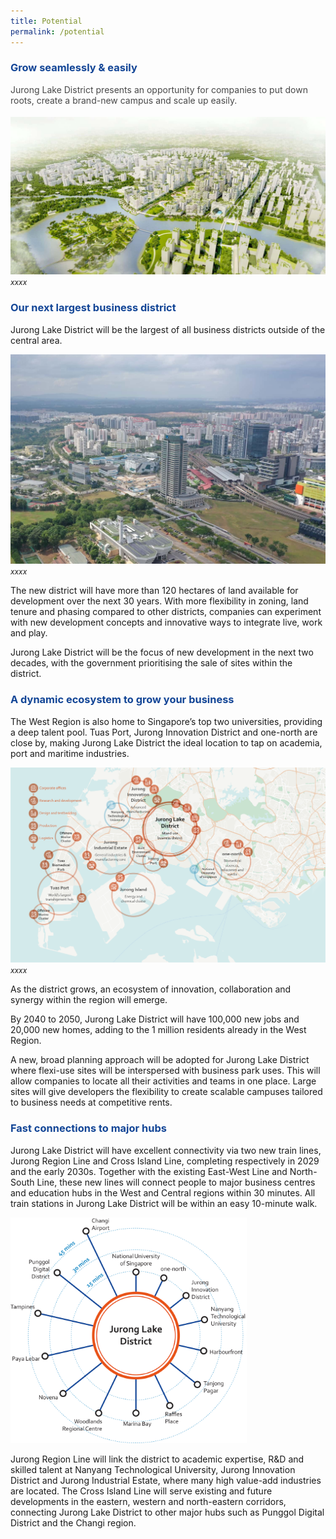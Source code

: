 ```yaml
---
title: Potential
permalink: /potential
---
```

<h3 style="color:#124596; font-weight:bold;">Grow seamlessly &amp; easily</h3>

<h4 style="color:#484848; font-weight:normal;margin-top: 0;">Jurong Lake District presents an opportunity for companies to put down roots, create a brand-new campus and scale up easily.</h4>

![Bird's Eye View of JLD](/images/jld_birdseye.jpg)
<span style="font-size:12px; font-style:italic;">xxxx</span>

<h3 style="color:#124596; font-weight:bold;">Our next largest business district</h3>

Jurong Lake District will be the largest of all business districts outside of the central area.

![Drone Shot of JLD](/images/jld_droneover.jpg)
<span style="font-size:12px; font-style:italic;">xxxx</span>

The new district will have more than 120 hectares of land available for development over the next 30 years. With more flexibility in zoning, land tenure and phasing compared to other districts, companies can experiment with new development concepts and innovative ways to integrate live, work and play.

Jurong Lake District will be the focus of new development in the next two decades, with the government prioritising the sale of sites within the district.

<h3 style="color:#124596; font-weight:bold;">A dynamic ecosystem to grow your business </h3>

The West Region is also home to Singapore’s top two universities, providing a deep talent pool. Tuas Port, Jurong Innovation District and one-north are close by, making Jurong Lake District the ideal location to tap on academia, port and maritime industries.

![Overview map of JLD](/images/jld_overviewmapD.png)
<span style="font-size:12px; font-style:italic;">xxxx</span>

As the district grows, an ecosystem of innovation, collaboration and synergy within the region will emerge.

By 2040 to 2050, Jurong Lake District will have 100,000 new jobs and 20,000 new homes, adding to the 1 million residents already in the West Region. 

A new, broad planning approach will be adopted for Jurong Lake District where flexi-use sites will be interspersed with business park uses. This will allow companies to locate all
their activities and teams in one place. Large sites will give developers the flexibility to create scalable campuses tailored to business needs at competitive rents.


<h3 style="color:#124596; font-weight:bold;">Fast connections to major hubs</h3>

Jurong Lake District will have excellent connectivity via two new train lines, Jurong Region Line and Cross Island Line, completing respectively in 2029 and the early 2030s. Together with the existing East-West Line and North-South Line, these new lines will connect people to major business centres and education hubs in the West and Central regions within 30 minutes. All train stations in Jurong Lake District will be within an easy 10-minute walk.

<img src="/images/jld_hubmapC.png" style="width:75%;">

Jurong Region Line will link the district to academic expertise, R&amp;D and skilled talent at Nanyang Technological University, Jurong Innovation District and Jurong Industrial Estate, where many high value-add industries are located. The Cross Island Line will serve existing and future developments in the eastern, western and north-eastern corridors, connecting Jurong Lake District to other major hubs such as Punggol Digital District and the Changi region.